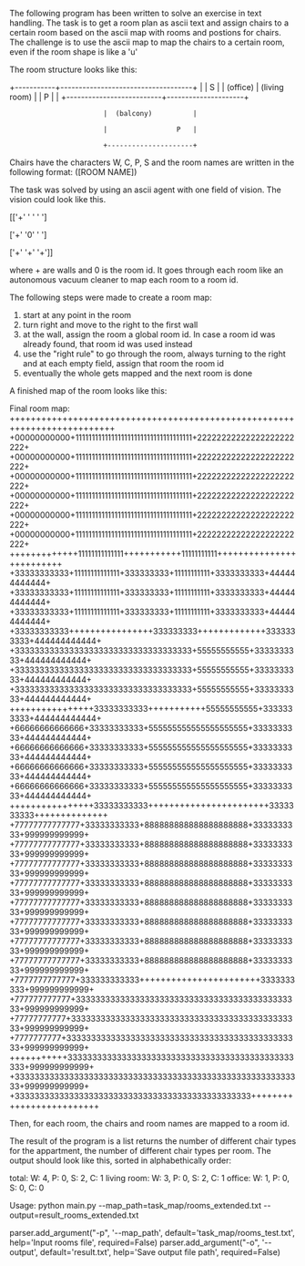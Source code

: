The following program has been written to solve an exercise in text handling. The task is to get a room plan as ascii
text and assign chairs to a certain room based on the ascii map with rooms
and postions for chairs. The challenge is to use the ascii map to map the chairs to a certain room, even if the room shape is like a 'u'

The room structure looks like this:

+-----------+------------------------------------+
|           |                             S      |
| (office)  |         (living room)              |
|         P |                                    |
+--------------------------+---------------------+

                           |  (balcony)          |
						   
                           |                 P   |
						   
                           +---------------------+
						   
Chairs have the characters W, C, P, S and the room names are written in the following format: ([ROOM NAME])

The task was solved by using an ascii agent with one field of vision. The vision could look like this.

 [['+' ' ' ' ']
 
 ['+' '0' ' ']
 
 ['+' '+' '+']]
 
 
where + are walls and 0 is the room id. It goes through each room like an autonomous vacuum cleaner to map each room to a room id.

The following steps were made to create a room map:
1. start at any point in the room
2. turn right and move to the right to the first wall
3. at the wall, assign the room a global room id. In case a room id was already found, that room id was used instead
4. use the "right rule" to go through the room, always turning to the right and at each empty field, assign that room the room id
5. eventually the whole gets mapped and the next room is done

A finished map of the room looks like this:

Final room map:
++++++++++++++++++++++++++++++++++++++++++++++++++++++++++++++++++++++++++
+00000000000+111111111111111111111111111111111111+22222222222222222222222+
+00000000000+111111111111111111111111111111111111+22222222222222222222222+
+00000000000+111111111111111111111111111111111111+22222222222222222222222+
+00000000000+111111111111111111111111111111111111+22222222222222222222222+
+00000000000+111111111111111111111111111111111111+22222222222222222222222+
+00000000000+111111111111111111111111111111111111+22222222222222222222222+
+++++++++++++11111111111111+++++++++++11111111111+++++++++++++++++++++++++
+33333333333+11111111111111+333333333+11111111111+3333333333+444444444444+
+33333333333+11111111111111+333333333+11111111111+3333333333+444444444444+
+33333333333+11111111111111+333333333+11111111111+3333333333+444444444444+
+33333333333++++++++++++++++333333333+++++++++++++3333333333+444444444444+
+333333333333333333333333333333333333+55555555555+3333333333+444444444444+
+333333333333333333333333333333333333+55555555555+3333333333+444444444444+
+333333333333333333333333333333333333+55555555555+3333333333+444444444444+
++++++++++++++++33333333333+++++++++++55555555555+3333333333+444444444444+
+66666666666666+33333333333+555555555555555555555+3333333333+444444444444+
+66666666666666+33333333333+555555555555555555555+3333333333+444444444444+
+66666666666666+33333333333+555555555555555555555+3333333333+444444444444+
+66666666666666+33333333333+555555555555555555555+3333333333+444444444444+
++++++++++++++++33333333333+++++++++++++++++++++++3333333333++++++++++++++
+77777777777777+33333333333+888888888888888888888+3333333333+999999999999+
+77777777777777+33333333333+888888888888888888888+3333333333+999999999999+
+77777777777777+33333333333+888888888888888888888+3333333333+999999999999+
+77777777777777+33333333333+888888888888888888888+3333333333+999999999999+
+77777777777777+33333333333+888888888888888888888+3333333333+999999999999+
+77777777777777+33333333333+888888888888888888888+3333333333+999999999999+
+77777777777777+33333333333+888888888888888888888+3333333333+999999999999+
+77777777777777+33333333333+888888888888888888888+3333333333+999999999999+
+7777777777777+333333333333+++++++++++++++++++++++3333333333+999999999999+
+777777777777+3333333333333333333333333333333333333333333333+999999999999+
+77777777777+33333333333333333333333333333333333333333333333+999999999999+
+7777777777+333333333333333333333333333333333333333333333333+999999999999+
+++++++++++3333333333333333333333333333333333333333333333333+999999999999+
+33333333333333333333333333333333333333333333333333333333333+999999999999+
+333333333333333333333333333333333333333333333333+++++++++++++++++++++++++

Then, for each room, the chairs and room names are mapped to a room id.

The result of the program is a list returns the number of different chair types for the appartment,
the number of different chair types per room. The output should look like this, sorted in alphabethically order:

total:
W: 4, P: 0, S: 2, C: 1
living room:
W: 3, P: 0, S: 2, C: 1
office:
W: 1, P: 0, S: 0, C: 0

Usage: python main.py --map_path=task_map/rooms_extended.txt --output=result_rooms_extended.txt

parser.add_argument("-p", '--map_path', default='task_map/rooms_test.txt',
                    help='Input rooms file', required=False)
parser.add_argument("-o", '--output', default='result.txt',
                   help='Save output file path', required=False)
